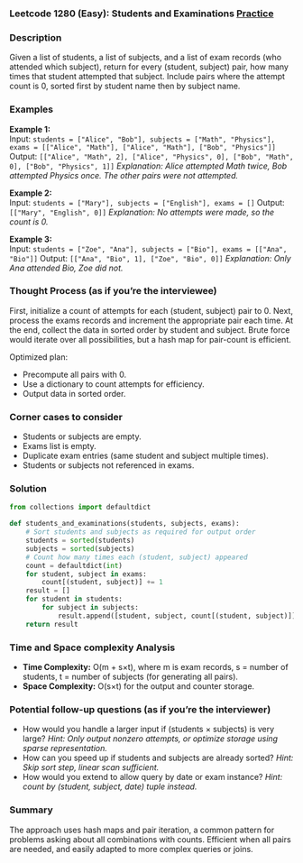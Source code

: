 ### Leetcode 1280 (Easy): Students and Examinations [Practice](https://leetcode.com/problems/students-and-examinations)

### Description  
Given a list of students, a list of subjects, and a list of exam records (who attended which subject), return for every (student, subject) pair, how many times that student attempted that subject. Include pairs where the attempt count is 0, sorted first by student name then by subject name.

### Examples  
**Example 1:**  
Input: `students = ["Alice", "Bob"], subjects = ["Math", "Physics"], exams = [["Alice", "Math"], ["Alice", "Math"], ["Bob", "Physics"]]`
Output: `[["Alice", "Math", 2], ["Alice", "Physics", 0], ["Bob", "Math", 0], ["Bob", "Physics", 1]]`
*Explanation: Alice attempted Math twice, Bob attempted Physics once. The other pairs were not attempted.*

**Example 2:**  
Input: `students = ["Mary"], subjects = ["English"], exams = []`
Output: `[["Mary", "English", 0]]`
*Explanation: No attempts were made, so the count is 0.*

**Example 3:**  
Input: `students = ["Zoe", "Ana"], subjects = ["Bio"], exams = [["Ana", "Bio"]]`
Output: `[["Ana", "Bio", 1], ["Zoe", "Bio", 0]]`
*Explanation: Only Ana attended Bio, Zoe did not.*


### Thought Process (as if you’re the interviewee)  
First, initialize a count of attempts for each (student, subject) pair to 0. Next, process the exams records and increment the appropriate pair each time. At the end, collect the data in sorted order by student and subject. Brute force would iterate over all possibilities, but a hash map for pair-count is efficient.

Optimized plan:
- Precompute all pairs with 0.
- Use a dictionary to count attempts for efficiency.
- Output data in sorted order.


### Corner cases to consider  
- Students or subjects are empty.
- Exams list is empty.
- Duplicate exam entries (same student and subject multiple times).
- Students or subjects not referenced in exams.


### Solution

```python
from collections import defaultdict

def students_and_examinations(students, subjects, exams):
    # Sort students and subjects as required for output order
    students = sorted(students)
    subjects = sorted(subjects)
    # Count how many times each (student, subject) appeared
    count = defaultdict(int)
    for student, subject in exams:
        count[(student, subject)] += 1
    result = []
    for student in students:
        for subject in subjects:
            result.append([student, subject, count[(student, subject)]])
    return result
```

### Time and Space complexity Analysis  

- **Time Complexity:** O(m + s×t), where m is exam records, s = number of students, t = number of subjects (for generating all pairs).
- **Space Complexity:** O(s×t) for the output and counter storage.


### Potential follow-up questions (as if you’re the interviewer)  

- How would you handle a larger input if (students × subjects) is very large?
  *Hint: Only output nonzero attempts, or optimize storage using sparse representation.*
- How can you speed up if students and subjects are already sorted?
  *Hint: Skip sort step, linear scan sufficient.*
- How would you extend to allow query by date or exam instance?
  *Hint: count by (student, subject, date) tuple instead.*

### Summary
The approach uses hash maps and pair iteration, a common pattern for problems asking about all combinations with counts. Efficient when all pairs are needed, and easily adapted to more complex queries or joins.